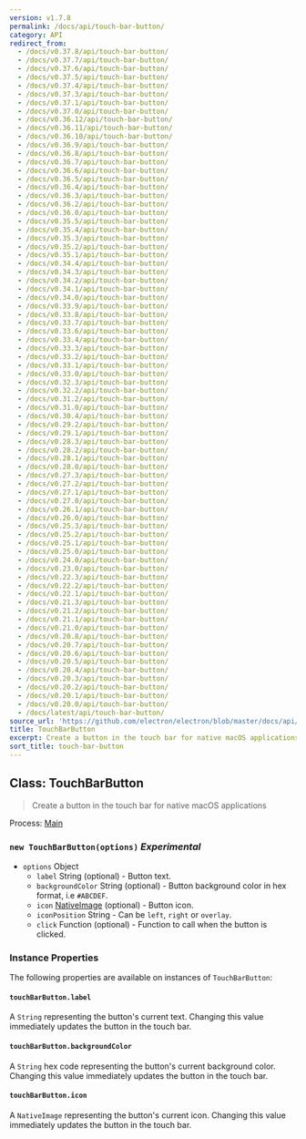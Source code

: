 ```yaml
---
version: v1.7.8
permalink: /docs/api/touch-bar-button/
category: API
redirect_from:
  - /docs/v0.37.8/api/touch-bar-button/
  - /docs/v0.37.7/api/touch-bar-button/
  - /docs/v0.37.6/api/touch-bar-button/
  - /docs/v0.37.5/api/touch-bar-button/
  - /docs/v0.37.4/api/touch-bar-button/
  - /docs/v0.37.3/api/touch-bar-button/
  - /docs/v0.37.1/api/touch-bar-button/
  - /docs/v0.37.0/api/touch-bar-button/
  - /docs/v0.36.12/api/touch-bar-button/
  - /docs/v0.36.11/api/touch-bar-button/
  - /docs/v0.36.10/api/touch-bar-button/
  - /docs/v0.36.9/api/touch-bar-button/
  - /docs/v0.36.8/api/touch-bar-button/
  - /docs/v0.36.7/api/touch-bar-button/
  - /docs/v0.36.6/api/touch-bar-button/
  - /docs/v0.36.5/api/touch-bar-button/
  - /docs/v0.36.4/api/touch-bar-button/
  - /docs/v0.36.3/api/touch-bar-button/
  - /docs/v0.36.2/api/touch-bar-button/
  - /docs/v0.36.0/api/touch-bar-button/
  - /docs/v0.35.5/api/touch-bar-button/
  - /docs/v0.35.4/api/touch-bar-button/
  - /docs/v0.35.3/api/touch-bar-button/
  - /docs/v0.35.2/api/touch-bar-button/
  - /docs/v0.35.1/api/touch-bar-button/
  - /docs/v0.34.4/api/touch-bar-button/
  - /docs/v0.34.3/api/touch-bar-button/
  - /docs/v0.34.2/api/touch-bar-button/
  - /docs/v0.34.1/api/touch-bar-button/
  - /docs/v0.34.0/api/touch-bar-button/
  - /docs/v0.33.9/api/touch-bar-button/
  - /docs/v0.33.8/api/touch-bar-button/
  - /docs/v0.33.7/api/touch-bar-button/
  - /docs/v0.33.6/api/touch-bar-button/
  - /docs/v0.33.4/api/touch-bar-button/
  - /docs/v0.33.3/api/touch-bar-button/
  - /docs/v0.33.2/api/touch-bar-button/
  - /docs/v0.33.1/api/touch-bar-button/
  - /docs/v0.33.0/api/touch-bar-button/
  - /docs/v0.32.3/api/touch-bar-button/
  - /docs/v0.32.2/api/touch-bar-button/
  - /docs/v0.31.2/api/touch-bar-button/
  - /docs/v0.31.0/api/touch-bar-button/
  - /docs/v0.30.4/api/touch-bar-button/
  - /docs/v0.29.2/api/touch-bar-button/
  - /docs/v0.29.1/api/touch-bar-button/
  - /docs/v0.28.3/api/touch-bar-button/
  - /docs/v0.28.2/api/touch-bar-button/
  - /docs/v0.28.1/api/touch-bar-button/
  - /docs/v0.28.0/api/touch-bar-button/
  - /docs/v0.27.3/api/touch-bar-button/
  - /docs/v0.27.2/api/touch-bar-button/
  - /docs/v0.27.1/api/touch-bar-button/
  - /docs/v0.27.0/api/touch-bar-button/
  - /docs/v0.26.1/api/touch-bar-button/
  - /docs/v0.26.0/api/touch-bar-button/
  - /docs/v0.25.3/api/touch-bar-button/
  - /docs/v0.25.2/api/touch-bar-button/
  - /docs/v0.25.1/api/touch-bar-button/
  - /docs/v0.25.0/api/touch-bar-button/
  - /docs/v0.24.0/api/touch-bar-button/
  - /docs/v0.23.0/api/touch-bar-button/
  - /docs/v0.22.3/api/touch-bar-button/
  - /docs/v0.22.2/api/touch-bar-button/
  - /docs/v0.22.1/api/touch-bar-button/
  - /docs/v0.21.3/api/touch-bar-button/
  - /docs/v0.21.2/api/touch-bar-button/
  - /docs/v0.21.1/api/touch-bar-button/
  - /docs/v0.21.0/api/touch-bar-button/
  - /docs/v0.20.8/api/touch-bar-button/
  - /docs/v0.20.7/api/touch-bar-button/
  - /docs/v0.20.6/api/touch-bar-button/
  - /docs/v0.20.5/api/touch-bar-button/
  - /docs/v0.20.4/api/touch-bar-button/
  - /docs/v0.20.3/api/touch-bar-button/
  - /docs/v0.20.2/api/touch-bar-button/
  - /docs/v0.20.1/api/touch-bar-button/
  - /docs/v0.20.0/api/touch-bar-button/
  - /docs/latest/api/touch-bar-button/
source_url: 'https://github.com/electron/electron/blob/master/docs/api/touch-bar-button.md'
title: TouchBarButton
excerpt: Create a button in the touch bar for native macOS applications
sort_title: touch-bar-button
---
```




<!--


                                      ::::
                                    :o+//+o:
                                    +o    oo-
                                    :o+//oo/+o/
                                      -::-   -oo:
                                               /s/
                      -::::::::-                :s/  :::--
                  :+oo+////////+:        -:/+oo/ :s:-///++oo+:
                /o+:                -/+oo+/:-     +o-      -:+o:
               /s:              -:+o+/:           -o+         :s/
              -s/            -/oo/:                /s-         +s-
              -s/         -/oo/-                   -s/         /s-
               oo       :+o/-                       oo         oo
               -s/    :oo/                          /s-       /s-
                :s/ :oo:              -::-          /s-      /s:
                  -+o/               /ssss/         :s:    -+o-
                 :o+--               /ssss/         :s:   :o+-
                :s/  +o:              -::-          /s-   --
               -s/    :+o/-                         /s-
               oo       -+o+-                       oo
              -s/         -/oo/-                   -s/
             -+soo+:         -/oo/:                /s-      /oooo+-
             o+   :s:           -:+o+/:-          -o+      /s:  -oo
             oo:--/s:       ::      -:+oo+/:-     -/-      /s/--:o+
              :+++/-        :s:          -:/+ooo++//////++oo//+o+:
                             /s:                --::::::--
                              /s/              /s-
                               :oo:          :oo:
                                 /oo/-    -/oo/
                                   -/+oooo+/-





                   _______  _______  _______  _______  __
                  |       ||       ||       ||       ||  |
                  |  _____||_     _||   _   ||    _  ||  |
                  | |_____   |   |  |  | |  ||   |_| ||  |
                  |_____  |  |   |  |  |_|  ||    ___||__|
                   _____| |  |   |  |       ||   |     __
                  |_______|  |___|  |_______||___|    |__|


    This file is generated automatically, so it should not be edited.

    To make changes, head over to the electron/electron repository:

    https://github.com/electron/electron/blob/master/docs/api/touch-bar-button.md

    Thanks!

-->
## Class: TouchBarButton

> Create a button in the touch bar for native macOS applications

Process: [Main]({{site.baseurl}}/docs/tutorial/quick-start#main-process)

### `new TouchBarButton(options)` _Experimental_

*   `options` Object
    *   `label` String (optional) - Button text.
    *   `backgroundColor` String (optional) - Button background color in hex format, i.e `#ABCDEF`.
    *   `icon` [NativeImage]({{site.baseurl}}/docs/api/native-image) (optional) - Button icon.
    *   `iconPosition` String - Can be `left`, `right` or `overlay`.
    *   `click` Function (optional) - Function to call when the button is clicked.

### Instance Properties

The following properties are available on instances of `TouchBarButton`:

#### `touchBarButton.label`

A `String` representing the button's current text. Changing this value immediately updates the button in the touch bar.

#### `touchBarButton.backgroundColor`

A `String` hex code representing the button's current background color. Changing this value immediately updates the button in the touch bar.

#### `touchBarButton.icon`

A `NativeImage` representing the button's current icon. Changing this value immediately updates the button in the touch bar.

